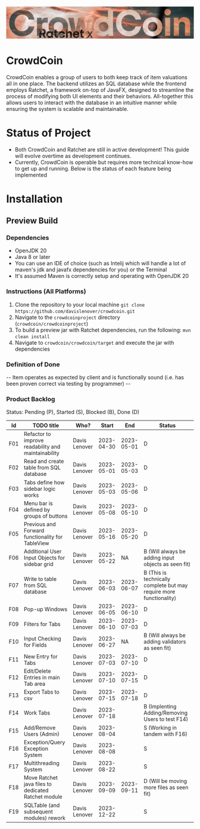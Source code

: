 ![CrowdCoin x Ratchet](crowdcoin/imgs/CrowdCoinImg.jpg)

# CrowdCoin
CrowdCoin enables a group of users to both keep track of item valuations all in one place. The backend utilizes an SQL database while the frontend employs Ratchet, a framework on-top of JavaFX, designed to streamline the process of modifying both UI elements and their behaviors. All-together this allows users to interact with the database in an intuitive manner while ensuring the system is scalable and maintainable.

# Status of Project
- Both CrowdCoin and Ratchet are still in active development! This guide will evolve overtime as development continues.
- Currently, CrowdCoin is operable but requires more technical know-how to get up and running. Below is the status of each feature being implemented

# Installation
## Preview Build
### Dependencies
- OpenJDK 20
- Java 8 or later
- You can use an IDE of choice (such as Intelij which will handle a lot of maven's jdk and javafx dependencies for you) or the Terminal
- It's assumed Maven is correctly setup and operating with OpenJDK 20
### Instructions (All Platforms)
1. Clone the repository to your local machine ```git clone https://github.com/davislenover/crowdcoin.git```
2. Navigate to the ```crowdcoinproject``` directory (```crowdcoin/crowdcoinproject```)
3. To build a preview jar with Ratchet dependencies, run the following: ```mvn clean install```
4. Navigate to ```crowdcoin/crowdcoin/target``` and execute the jar with dependencies

### Definition of Done

-- Item operates as expected by client and is functionally sound (i.e. has been proven correct via testing by programmer) --

### Product Backlog
Status: Pending (P), Started (S), Blocked (B), Done (D)

| Id  | TODO title                                          | Who?               | Start      | End        | Status                                                              |
|:---:|-----------------------------------------------------|--------------------|------------|------------|---------------------------------------------------------------------|
| F01 | Refactor to improve readability and maintainability | Davis Lenover      | 2023-04-30 | 2023-05-01 | D                                                                   |
| F02 | Read and create table from SQL database             | Davis Lenover      | 2023-05-01 | 2023-05-03 | D                                                                   |
| F03 | Tabs define how sidebar logic works                 | Davis Lenover      | 2023-05-03 | 2023-05-06 | D                                                                   |
| F04 | Menu bar is defined by groups of buttons            | Davis Lenover      | 2023-05-08 | 2023-05-10 | D                                                                   |
| F05 | Previous and Forward functionality for TableView    | Davis Lenover      | 2023-05-16 | 2023-05-20 | D                                                                   |
| F06 | Additional User Input Objects for sidebar grid      | Davis Lenover      | 2023-05-22 | NA         | B (Will always be adding input objects as seen fit)                 |
| F07 | Write to table from SQL database                    | Davis Lenover      | 2023-06-03 | 2023-06-07 | B (This is technically complete but may require more functionality) |
| F08 | Pop-up Windows                                      | Davis Lenover      | 2023-06-05 | 2023-06-10 | D                                                                   |
| F09 | Filters for Tabs                                    | Davis Lenover      | 2023-06-10 | 2023-07-03 | D                                                                   |
| F10 | Input Checking for Fields                           | Davis Lenover      | 2023-06-27 | NA         | B (Will always be adding validators as seen fit)                    |
| F11 | New Entry for Tabs                                  | Davis Lenover      | 2023-07-03 | 2023-07-10 | D                                                                   |
| F12 | Edit/Delete Entries in main Tab area                | Davis Lenover      | 2023-07-10 | 2023-07-15 | D                                                                   |
| F13 | Export Tabs to csv                                  | Davis Lenover      | 2023-07-15 | 2023-07-18 | D                                                                   |
| F14 | Work Tabs                                           | Davis Lenover      | 2023-07-18 |  | B (Implenting Adding/Removing Users to test F14)                    |
| F15 | Add/Remove Users (Admin)                            | Davis Lenover      | 2023-08-04 |  | S (Working in tandem with F16)                                      |
| F16 | Exception/Query Exception System                    | Davis Lenover      | 2023-08-08 |  | S                                                                   |
| F17 | Multithreading System                               | Davis Lenover      | 2023-08-22 |  | S                                                                   |
| F18 | Move Ratchet java files to dedicated Ratchet module | Davis Lenover      | 2023-09-09 | 2023-09-11 | D (Will be moving more files as seen fit)                                                                   |
| F19 | SQLTable (and subsequent modules) rework | Davis Lenover      | 2023-12-22 |  | S                                                                  |
